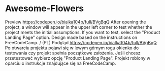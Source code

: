 # Awesome-Flowers
Preview https://codepen.io/bialka104b/full/BVgBqQ After opening the project, a window will appear in the upper left corner to test whether the project meets the initial assumptions. If you want to test, select the "Product Landing Page" option. Design made based on the instructions on FreeCodeCamp. / (PL)
Podgląd https://codepen.io/bialka104b/full/BVgBqQ
Po otwarciu projektu pojawi się w lewym górnym rogu okienko do testowania czy projekt spełnia początkowe założenia. Jeśli chcesz przetestować wybierz opcję "Product Landing Page". Projekt robiony w oparciu o instrukcje znajdujące się na FreeCodeCamp.
